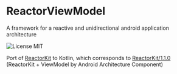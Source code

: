 # ReactorViewModel

A framework for a reactive and unidirectional android application architecture

![License MIT](https://img.shields.io/badge/license-MIT-blue.svg?style=flat-square)

Port of [ReactorKit](https://github.com/ReactorKit/ReactorKit) to Kotlin, which corresponds to [ReactorKit/1.1.0](https://github.com/ReactorKit/ReactorKit/releases/tag/1.1.0) (ReactorKit + ViewModel by Android Architecture Component)